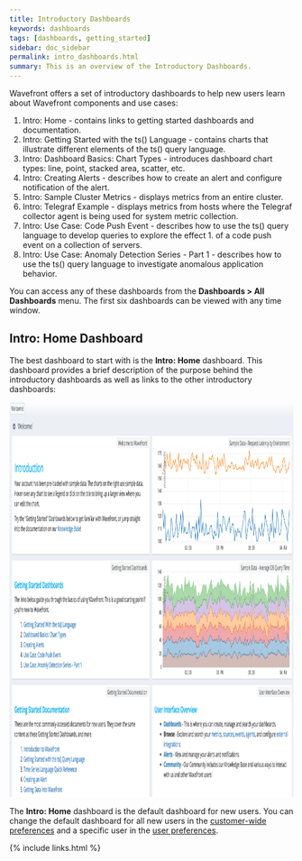 ```yaml
---
title: Introductory Dashboards
keywords: dashboards
tags: [dashboards, getting_started]
sidebar: doc_sidebar
permalink: intro_dashboards.html
summary: This is an overview of the Introductory Dashboards.
---
```


Wavefront offers a set of introductory dashboards to help new users learn about Wavefront components and use cases:

1. Intro: Home - contains links to getting started dashboards and documentation.
1. Intro: Getting Started with the ts() Language - contains charts that illustrate different elements of the ts() query language.
1. Intro: Dashboard Basics: Chart Types - introduces dashboard chart types: line, point, stacked area, scatter, etc.
1. Intro: Creating Alerts - describes how to create an alert and configure notification of the alert.
1. Intro: Sample Cluster Metrics - displays metrics from an entire cluster.
1. Intro: Telegraf Example - displays metrics from hosts where the Telegraf collector agent is being used for system metric collection.
1. Intro: Use Case: Code Push Event - describes how to use the ts() query language to develop queries to explore the effect 1. of a code push event on a collection of servers.
1. Intro: Use Case: Anomaly Detection Series - Part 1 - describes how to use the ts() query language to investigate anomalous application behavior.

You can access any of these dashboards from the **Dashboards > All Dashboards** menu. The first six dashboards can be viewed with any time window.

## Intro: Home Dashboard

The best dashboard to start with is the **Intro: Home** dashboard. This dashboard provides a brief description of the purpose behind the introductory dashboards as well as links to the other introductory dashboards:

[<img src="images/intro-home.png" class="image-2 jive-image" width="1600" height="701" />](images/intro-home.png)


The **Intro: Home** dashboard is the default dashboard for new users. You can change the default dashboard for all new users in the <a href="https://community.wavefront.com/docs/DOC-1084#jive_content_id_CustomerWide_Preferences" class="jive-link-wiki-small">customer-wide preferences</a> and a specific user in the <a href="https://community.wavefront.com/docs/DOC-1247" class="jive-link-wiki-small">user preferences</a>.

{% include links.html %}

